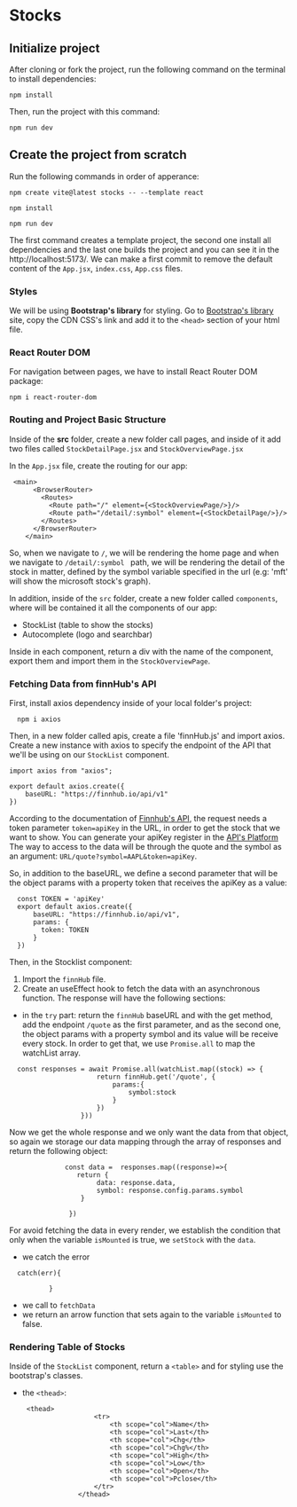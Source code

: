 # Stocks

## Initialize project

After cloning or fork the project, run the following command on the terminal to install dependencies:

```
npm install
```
Then, run the project with this command:

```
npm run dev
```

## Create the project from scratch

Run the following commands in order of apperance:

```
npm create vite@latest stocks -- --template react
```
```
npm install
```
```
npm run dev
```
The first command creates a template project, the second one install all dependencies and the last one builds the project and you can see it in the http://localhost:5173/. 
We can make a first commit to remove the default content of the `App.jsx`, `index.css`, `App.css` files. 

### Styles

We will be using **Bootstrap's library** for styling.
Go to [Bootstrap's library](https://getbootstrap.com/docs/5.3/getting-started/introduction/ ) site, copy the CDN CSS's link and add it to the `<head>` section of your html file.

### React Router DOM

For navigation between pages, we have to install React Router DOM package:

```
npm i react-router-dom
```
### Routing and Project Basic Structure

Inside of the **src** folder, create a new folder call pages, and inside of it add two files called `StockDetailPage.jsx` and `StockOverviewPage.jsx`

In the `App.jsx` file, create the routing for our app:

```
 <main>
      <BrowserRouter>
        <Routes>
          <Route path="/" element={<StockOverviewPage/>}/>
          <Route path="/detail/:symbol" element={<StockDetailPage/>}/>
        </Routes>
      </BrowserRouter>
    </main>
```
So, when we navigate to `/`, we will be rendering the home page and when we navigate to `/detail/:symbol ` path, we will be rendering the detail of the stock in matter, defined by the symbol variable specified in the url (e.g: 'mft' will show the microsoft stock's graph).

In addition, inside of the `src` folder, create a new folder called `components`, where will be contained it all the components of our app:

* StockList (table to show the stocks)
* Autocomplete (logo and searchbar)

Inside in each component, return a div with the name of the component, export them and import them in the `StockOverviewPage`. 

### Fetching Data from finnHub's API

First, install axios dependency inside of your local folder's project:

```
  npm i axios
```

Then, in a new folder called apis, create a file 'finnHub.js' and import axios.
Create a new instance with axios to specify the endpoint of the API that we'll be using on our `StockList` component.

```
import axios from "axios";

export default axios.create({
    baseURL: "https://finnhub.io/api/v1"
})

```
According to the documentation of [Finnhub's API](https://finnhub.io/docs/api), the request needs a token parameter `token=apiKey` in the URL, in order to get the stock that we want to show.
You can generate your apiKey register in the [API's Platform](https://finnhub.io/register)
The way to access to the data will be through the quote and the symbol as an argument: 
`URL/quote?symbol=AAPL&token=apiKey`.

So, in addition to the baseURL, we define a second parameter that will be the object params with a property token that receives the apiKey as a value:
```
  const TOKEN = 'apiKey'
  export default axios.create({
      baseURL: "https://finnhub.io/api/v1",
      params: {
        token: TOKEN
      }
  })
```
Then, in the Stocklist component:
1. Import the `finnHub` file.
2. Create an useEffect hook to fetch the data with an asynchronous function. The response will have the following sections:
  - in the `try` part:  return the `finnHub` baseURL and with the get method, add the endpoint `/quote`  as the first parameter, and as the second one, the object params with a property symbol and its value will be receive every stock. In order to get that, we use `Promise.all` to map the watchList array.

  ```
    const responses = await Promise.all(watchList.map((stock) => {
                        return finnHub.get('/quote', {
                            params:{
                                symbol:stock
                            }
                        })  
                    }))
  ```
  Now we get the whole response and we only want the data from that object, so again we storage our data mapping through the array of responses and return the following object:
  ```
                const data =  responses.map((response)=>{
                   return {
                        data: response.data,
                        symbol: response.config.params.symbol
                    }

                 })
  ```
  For avoid fetching the data in every render, we establish the condition that only when the variable `isMounted` is true, we `setStock` with the `data`.
  - we catch the error
  ```
    catch(err){

            }
  ```
  - we call to `fetchData`
  - we return an arrow function that sets again to the variable `isMounted` to false.

### Rendering Table of Stocks

Inside of the `StockList` component, return a  `<table>` and for styling use the bootstrap's classes.
- the  `<thead>`:
  ```
   <thead>
                    <tr>
                        <th scope="col">Name</th>
                        <th scope="col">Last</th>
                        <th scope="col">Chg</th>
                        <th scope="col">Chg%</th>
                        <th scope="col">High</th>
                        <th scope="col">Low</th>
                        <th scope="col">Open</th>
                        <th scope="col">Pclose</th>
                    </tr>
                </thead>
  ```